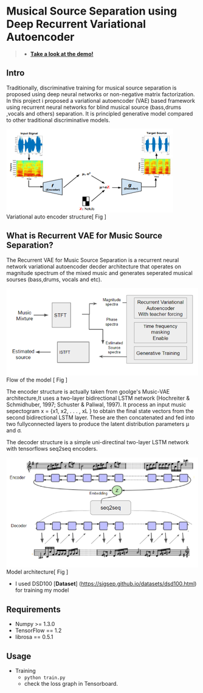 # Musical Source Separation using Deep Recurrent Variational Autoencoder

>* [__Take a look at the demo!__](https://www.youtube.com/)

## Intro
Traditionally, discriminative training for musical source separation is proposed using deep neural networks or non-negative matrix factorization. In this project i proposed a variational autoencoder (VAE) based framework using recurrent neural networks for blind musical source (bass,drums ,vocals and others) separation. It is principled generative model compared to other traditional discriminative models.

<img src="img/vae.PNG">
Variational auto encoder structure[ Fig ] 


## What is Recurrent VAE for Music Source Separation?
  The Recurrent VAE for Music Source Separation is a recurrent neural network variational autoencoder decder architecture that operates on magnitude spectrum of the mixed music and generates seperated musical sourses (bass,drums, vocals and etc).

  <img src="img/brief.PNG">
  Flow of the model [ Fig ] 

  The encoder structure is actually taken from goolge's Music-VAE architecture,It uses a two-layer bidirectional
  LSTM network (Hochreiter & Schmidhuber, 1997; Schuster & Paliwal, 1997). It process an input music sepectogram 
  x = {x1, x2, . . . , xL } to obtain the final state vectors from the second bidirectional LSTM layer. These
  are then concatenated and fed into two fullyconnected layers to produce the latent distribution parameters µ and σ.

  The decoder structure is a simple uni-directinal two-layer LSTM network with tensorflows seq2seq encoders.


  <img src="img/structure.PNG">
  Model architecture[ Fig ] 

* I used DSD100 [__Dataset__] (https://sigsep.github.io/datasets/dsd100.html) for training my model

## Requirements
* Numpy >= 1.3.0
* TensorFlow == 1.2
* librosa == 0.5.1

## Usage
* Training
  * ```python train.py```
  * check the loss graph in Tensorboard.


